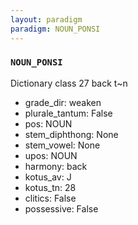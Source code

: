 ```yaml
---
layout: paradigm
paradigm: NOUN_PONSI
---
```

### ` NOUN_PONSI `

Dictionary class 27 back t~n
* grade_dir: weaken
* plurale_tantum: False
* pos: NOUN
* stem_diphthong: None
* stem_vowel: None
* upos: NOUN
* harmony: back
* kotus_av: J
* kotus_tn: 28
* clitics: False
* possessive: False

